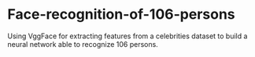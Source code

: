 # Face-recognition-of-106-persons
Using VggFace for extracting features from a celebrities dataset to build a neural network able to recognize 106 persons.
